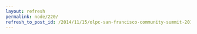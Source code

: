 ```yaml
---
layout: refresh
permalink: node/220/
refresh_to_post_id: /2014/11/15/olpc-san-francisco-community-summit-2014-videos
---
```

